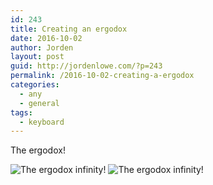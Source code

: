 ```yaml
---
id: 243
title: Creating an ergodox
date: 2016-10-02
author: Jorden
layout: post
guid: http://jordenlowe.com/?p=243
permalink: /2016-10-02-creating-a-ergodox
categories:
  - any
  - general
tags:
  - keyboard
---
```

The ergodox!

![The ergodox infinity!]({{site.url}}/wp-content/uploads/2016/290.JPG)
![The ergodox infinity!]({{site.url}}/wp-content/uploads/2016/292.JPG)

